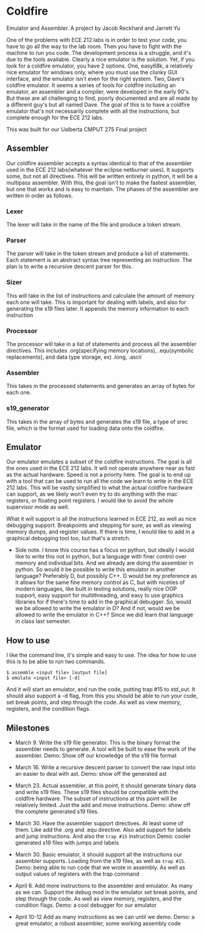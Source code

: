 # Coldfire
Emulator and Assembler.
A project by Jacob Reckhard and Jarrett Yu

One of the problems with ECE 212 labs is in order to test your code, you have to go all the way to the lab room. Then you have to fight with the machine to run you code. The development process is a struggle, and it's due to the tools available. Clearly a nice emulator is the solution. Yet, if you look for a coldfire emulator, you have 2 options. One, easy68k, a relatively nice emulator for windows only, where you must use the clunky GUI interface, and the emulator isn't even for the right system. Two, Dave's coldfire emulator. It seems a series of tools for coldfire including an emulator, an assembler and a compiler, were developed in the early 90's. But these are all challenging to find, poorly documented and are all made by a different guy's but all named Dave.  The goal of this is to have a coldfire emulator that's not necessarily complete with all the instructions, but complete enough for the ECE 212 labs.

This was built for our Ualberta CMPUT 275 Final project

## Assembler
Our coldfire assembler accepts a syntax identical to that of the assembler used in the ECE 212 labs(whatever the eclipse netburner uses). It supports some, but not all directives. This will be written entirely in python, it will be a multipass assembler. With this, the goal isn't to make the fastest assembler, but one that works and is easy to maintain. The phases of the assembler are written in order as follows.
### Lexer
The lexer will take in the name of the file and produce a token stream.
### Parser
The parser will take in the token stream and produce a list of statements. Each statement is an abstract syntax tree representing an instruction. The plan is to write a recursive descent parser for this.
### Sizer
This will take in the list of instructions and calculate the amount of memory each one will take. This is important for dealing with labels, and also for generating the s19 files later. It appends the memory information to each instruction
### Processor
The processor will take in a list of statements and process all the assembler directives. This includes .org(specifying memory locations), .equ(symbolic replacements), and data type storage, ex) .long, .ascii
### Assembler
This takes in the processed statements and generates an array of bytes for each one.
### s19_generator
This takes in the array of bytes and generates the s19 file, a type of srec file, which is the format used for loading data onto the coldfire.


## Emulator
Our emulator emulates a subset of the coldfire instructions. The goal is all the ones used in the ECE 212 labs. It will not operate anywhere near as fast as the actual hardware. Speed is not a priority here. The goal is to end up with a tool that can be used to run all the code we learn to write in the ECE 212 labs. This will be vastly simplified to what the actual coldfire hardware can support, as we likely won't even try to do anything with the mac registers, or floating point registers. I would like to avoid the whole supervisor mode as well.

What it will support is all the instructions learned in ECE 212, as well as nice debugging support. Breakpoints and stepping for sure, as well as viewing memory dumps, and register values. If there is time, I would like to add in a graphical debugging tool too, but that's a stretch.

- Side note. I know this course has a focus on python, but ideally I would like to write this not in python, but a language with finer control over memory and individual bits. And we already are doing the assembler in python. So would it be possible to write this emulator in another language? Preferably D, but possibly C++. D would be my preference as it allows for the same fine memory control as C, but with niceties of modern languages, like built in testing solutions, really nice OOP support, easy support for multithreading, and easy to use graphics libraries for if there's time to add in the graphical debugger. So, would we be allowed to write the emulator in D? And if not, would we be allowed to write the emulator in C++? Since we did learn that language in class last semester.


## How to use
I like the command line, it's simple and easy to use. The idea for how to use this is to be able to run two commands.

    $ assemble <input file> [output file]
    $ emulate <input file> [-d]
And it will start an emulator, and run the code, putting trap #15 to std_out. It should also support a -d flag, from this you should be able to run your code, set break points, and step through the code. As well as view memory, registers, and the condition flags.


## Milestones
- March 9.
Write the s19 file generator. This is the binary format the assembler needs to generate. A tool will be built to ease the work of the assembler.
Demo: Show off our knowledge of the s19 file format

- March 16.
Write a recursive descent parser to convert the raw input into an easier to deal with ast.
Demo: show off the generated ast

- March 23.
Actual assembler, at this point, it should generate binary data and write s19 files. These s19 files should be compatible with the coldfire hardware. The subset of instructions at this point will be relatively limited. Just the add and move instructions.
Demo: show off the complete generated s19 files.

- March 30.
Have the assembler support directives. At least some of them. Like add the .org and .equ directive. Also add support for labels and jump instructions. And also the `trap #15` instruction
Demo: cooler generated s19 files with jumps and labels

- March 30.
Basic emulator, it should support all the instructions our assembler supports. Loading from the s19 files, as well as `trap #15`.
Demo: being able to run code that we wrote in assembly. As well as output values of registers with the trap command

- April 6.
Add more instructions to the assembler and emulator. As many as we can. Support the debug mod in the emulator set break points, and step through the code. As well as view memory, registers, and the condition flags.
Demo: a cool debugger for our emulator

- April 10-12
Add as many instructions as we can until we demo.
Demo: a great emulator, a robust assembler, some working assembly code
